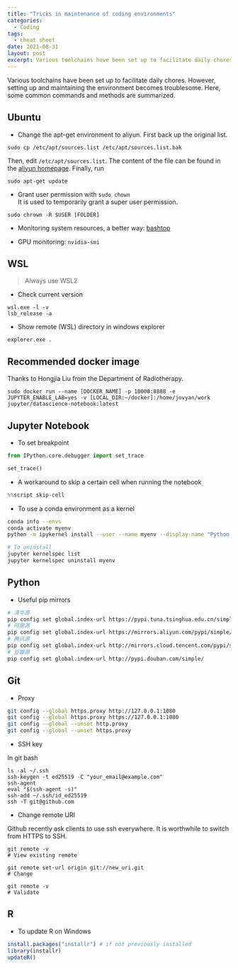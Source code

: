 ```yaml
---
title: "Tricks in maintenance of coding environments"
categories:
  - Coding
tags:
  - cheat sheet
date: 2021-08-31
layout: post
excerpt: Various toolchains have been set up to facilitate daily chores. However, setting up and maintaining the environment becomes troublesome. Here, some common commands and methods are summarized.
---
```


Various toolchains have been set up to facilitate daily chores. However, setting up and maintaining the environment becomes troublesome. Here, some common commands and methods are summarized.

## Ubuntu

- Change the apt-get environment to aliyun. First back up the original list.

```shell
sudo cp /etc/apt/sources.list /etc/apt/sources.list.bak
```

Then, edit `/etc/apt/sources.list`. The content of the file can be found in the [aliyun homepage](https://developer.aliyun.com/mirror/ubuntu). Finally, run

```shell
sudo apt-get update
```

- Grant user permission with `sudo chown`\
It is used to temporarily grant a super user permission.

```shell
sudo chrown -R $USER [FOLDER]
```

- Monitoring system resources, a better way: [bashtop](https://github.com/aristocratos/bashtop)

- GPU monitoring: `nvidia-smi`

## WSL

> Always use WSL2

- Check current version

```shell
wsl.exe -l -v
lsb_release -a
```

- Show remote (WSL) directory in windows explorer

```shell
explorer.exe .
```

## Recommended docker image

Thanks to Hongjia Liu from the Department of Radiotherapy.

```shell
sudo docker run --name [DOCKER_NAME] -p 10000:8888 -e JUPYTER_ENABLE_LAB=yes -v [LOCAL_DIR:~/docker]:/home/jovyan/work jupyter/datascience-notebook:latest
```

## Jupyter Notebook

- To set breakpoint

```python
from IPython.core.debugger import set_trace

set_trace()
```

- A workaround to skip a certain cell when running the notebook

```python
%%script skip-cell
```

- To use a conda environment as a kernel

```bash
conda info --envs
conda activate myenv
python -m ipykernel install --user --name myenv --display-name "Python (myenv)"

# To uninstall
jupyter kernelspec list
jupyter kernelspec uninstall myenv
```

## Python

- Useful pip mirrors

```bash
# 清华源
pip config set global.index-url https://pypi.tuna.tsinghua.edu.cn/simple
# 阿里源
pip config set global.index-url https://mirrors.aliyun.com/pypi/simple/
# 腾讯源
pip config set global.index-url http://mirrors.cloud.tencent.com/pypi/simple
# 豆瓣源
pip config set global.index-url http://pypi.douban.com/simple/
```

## Git

- Proxy

```bash
git config --global https.proxy http://127.0.0.1:1080
git config --global https.proxy https://127.0.0.1:1080
git config --global --unset http.proxy
git config --global --unset https.proxy
```

- SSH key

In git bash

```git
ls -al ~/.ssh
ssh-keygen -t ed25519 -C "your_email@example.com"
ssh-agent
eval "$(ssh-agent -s)"
ssh-add ~/.ssh/id_ed25519
ssh -T git@github.com
```

- Change remote URI

Github recently ask clients to use ssh everywhere. It is worthwhile to switch from HTTPS to SSH.

```git
git remote -v
# View existing remote

git remote set-url origin git://new_uri.git
# Change

git remote -v
# Validate
```

## R

- To update R on Windows

```R
install.packages("installr") # if not previously installed
library(installr)
updateR()
```
